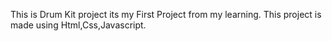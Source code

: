 This is Drum Kit project its my First Project from my learning.
This project is made using Html,Css,Javascript.

